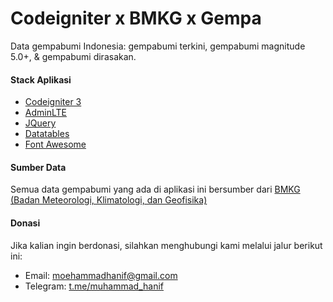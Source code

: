 # Codeigniter x BMKG x Gempa

Data gempabumi Indonesia: gempabumi terkini, gempabumi magnitude 5.0+, &amp; gempabumi dirasakan.

#### Stack Aplikasi

- [Codeigniter 3](https://codeigniter.com/)
- [AdminLTE](https://adminlte.io/)
- [JQuery](https://jquery.com/)
- [Datatables](https://datatables.net/)
- [Font Awesome](https://fontawesome.com/)

#### Sumber Data

Semua data gempabumi yang ada di aplikasi ini bersumber dari [BMKG (Badan Meteorologi, Klimatologi, dan Geofisika)](https://data.bmkg.go.id/gempabumi/)

#### Donasi

Jika kalian ingin berdonasi, silahkan menghubungi kami melalui jalur berikut ini:

- Email: moehammadhanif@gmail.com
- Telegram: [t.me/muhammad_hanif](https://t.me/muhammad_hanif)
